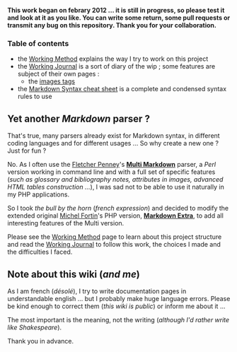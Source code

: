 **This work began on febrary 2012 ... it is still in progress, so please test it and look at it as you like. You can write some return, some pull requests or transmit any bug on this repository. Thank you for your collaboration.**

### Table of contents

-   the [Working Method](https://github.com/PieroWbmstr/Extended_Markdown/wiki/Working-Method) explains the way I try to work on this project
-   the [Working Journal](https://github.com/PieroWbmstr/Extended_Markdown/wiki/Working-Journal) is a sort of diary of the wip ; some features are subject of their own pages :
    -   the [images tags](https://github.com/PieroWbmstr/Extended_Markdown/wiki/Review:-Images) 
-   the [Markdown Syntax cheat sheet](https://github.com/PieroWbmstr/Extended_Markdown/wiki/Markdown-Syntax-Cheat-Sheet) is a complete and condensed syntax rules to use

## Yet another *Markdown* parser ?

That's true, many parsers already exist for Markdown syntax, in different coding languages and for different usages ... So why create a new one ? Just for fun ?

No. As I often use the [Fletcher Penney](http://fletcherpenney.net/)'s [**Multi Markdown**](http://fletcherpenney.net/multimarkdown/) parser, a *Perl* version working in command line and with a full set of specific features (*such as glossary and bibliography notes, attributes in images, advanced HTML tables construction ...*), I was sad not to be able to use it naturally in my PHP applications.

So I took *the bull by the horn* (*french expression*) and decided to modify the extended original [Michel Fortin](http://michelf.com/)'s PHP version, [**Markdown Extra**](http://michelf.com/projects/php-markdown/extra/), to add all interesting features of the Multi version.

Please see the [Working Method](https://github.com/PieroWbmstr/Extended_Markdown/wiki/Working-Method) page to learn about this project structure and read the [Working Journal](https://github.com/PieroWbmstr/Extended_Markdown/wiki/Working-Journal) to follow this work, the choices I made and the difficulties I faced.

## Note about this wiki (*and me*)

As I am french (*désolé*), I try to write documentation pages in understandable english ... but I probably make huge language errors. Please be kind enough to correct them (*this wiki is public*) or inform me about it ...

The most important is the meaning, not the writing (*although I'd rather write like Shakespeare*).

Thank you in advance.